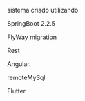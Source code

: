 sistema criado utilizando

SpringBoot 2.2.5

FlyWay migration

Rest

Angular.

remoteMySql

Flutter

